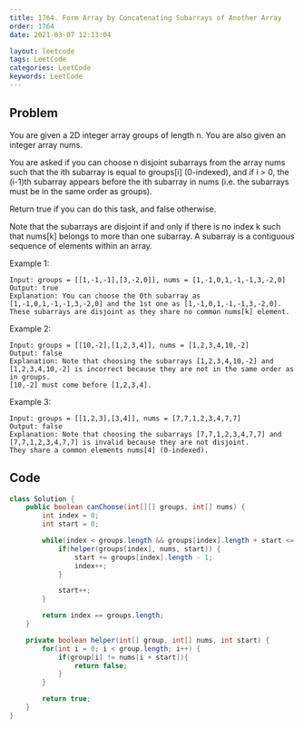 ```yaml
---
title: 1764. Form Array by Concatenating Subarrays of Another Array
order: 1764
date: 2021-03-07 12:13:04

layout: leetcode
tags: LeetCode
categories: LeetCode
keywords: LeetCode
---
```


## Problem

You are given a 2D integer array groups of length n. You are also given an integer array nums.

You are asked if you can choose n disjoint subarrays from the array nums such that the ith subarray is equal to groups[i] (0-indexed), and if i > 0, the (i-1)th subarray appears before the ith subarray in nums (i.e. the subarrays must be in the same order as groups).

Return true if you can do this task, and false otherwise.

Note that the subarrays are disjoint if and only if there is no index k such that nums[k] belongs to more than one subarray. A subarray is a contiguous sequence of elements within an array.

Example 1:

```
Input: groups = [[1,-1,-1],[3,-2,0]], nums = [1,-1,0,1,-1,-1,3,-2,0]
Output: true
Explanation: You can choose the 0th subarray as [1,-1,0,1,-1,-1,3,-2,0] and the 1st one as [1,-1,0,1,-1,-1,3,-2,0].
These subarrays are disjoint as they share no common nums[k] element.
```

Example 2:

```
Input: groups = [[10,-2],[1,2,3,4]], nums = [1,2,3,4,10,-2]
Output: false
Explanation: Note that choosing the subarrays [1,2,3,4,10,-2] and [1,2,3,4,10,-2] is incorrect because they are not in the same order as in groups.
[10,-2] must come before [1,2,3,4].
```

Example 3:

```
Input: groups = [[1,2,3],[3,4]], nums = [7,7,1,2,3,4,7,7]
Output: false
Explanation: Note that choosing the subarrays [7,7,1,2,3,4,7,7] and [7,7,1,2,3,4,7,7] is invalid because they are not disjoint.
They share a common elements nums[4] (0-indexed).
```

## Code

```java
class Solution {
    public boolean canChoose(int[][] groups, int[] nums) {
        int index = 0;
        int start = 0;

        while(index < groups.length && groups[index].length + start <= nums.length) {
            if(helper(groups[index], nums, start)) {
                start += groups[index].length - 1;
                index++;
            }

            start++;
        }

        return index == groups.length;
    }

    private boolean helper(int[] group, int[] nums, int start) {
        for(int i = 0; i < group.length; i++) {
            if(group[i] != nums[i + start]){
                return false;
            }
        }

        return true;
    }
}
```
